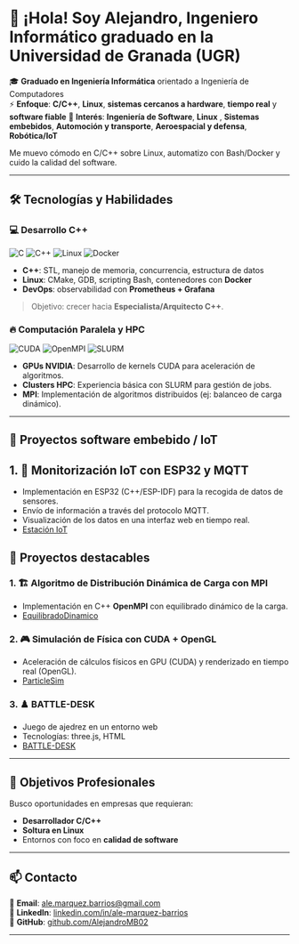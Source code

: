 # 👋 ¡Hola! Soy Alejandro, Ingeniero Informático graduado en la Universidad de Granada (UGR)

🎓 **Graduado en Ingeniería Informática** orientado a Ingeniería de Computadores  
⚡ **Enfoque**: **C/C++**, **Linux**, **sistemas cercanos a hardware**, **tiempo real** y **software fiable**
🏢 **Interés**: **Ingeniería de Software**, **Linux** , **Sistemas embebidos**, **Automoción y transporte**, **Aeroespacial y defensa**, **Robótica/IoT**

Me muevo cómodo en C/C++ sobre Linux, automatizo con Bash/Docker y cuido la calidad del software.

---

## 🛠️ Tecnologías y Habilidades

### 💻 **Desarrollo C++**
![C](https://img.shields.io/badge/C-A8B9CC?style=for-the-badge&logo=c&logoColor=white)
![C++](https://img.shields.io/badge/C%2B%2B-00599C?style=for-the-badge&logo=c%2B%2B&logoColor=white)
![Linux](https://img.shields.io/badge/Linux-FCC624?style=for-the-badge&logo=linux&logoColor=black)
![Docker](https://img.shields.io/badge/Docker-2496ED?style=for-the-badge&logo=docker&logoColor=white)

- **C++**: STL, manejo de memoria, concurrencia, estructura de datos
- **Linux**: CMake, GDB, scripting Bash, contenedores con **Docker**
- **DevOps**: observabilidad con **Prometheus + Grafana**

> Objetivo: crecer hacia **Especialista/Arquitecto C++**.

### 🔥 **Computación Paralela y HPC**
![CUDA](https://img.shields.io/badge/NVIDIA_CUDA-76B900?style=for-the-badge&logo=nvidia&logoColor=white)
![OpenMPI](https://img.shields.io/badge/OpenMPI-000000?style=for-the-badge&logo=openmpi&logoColor=white)
![SLURM](https://img.shields.io/badge/SLURM-0077B5?style=for-the-badge)

- **GPUs NVIDIA**: Desarrollo de kernels CUDA para aceleración de algoritmos.
- **Clusters HPC**: Experiencia básica con SLURM para gestión de jobs.
- **MPI**: Implementación de algoritmos distribuidos (ej: balanceo de carga dinámico).

---

## 🚀 Proyectos software embebido / IoT

## 1. 📡 Monitorización IoT con ESP32 y MQTT
   - Implementación en ESP32 (C++/ESP-IDF) para la recogida de datos de sensores.
   - Envío de información a través del protocolo MQTT.
   - Visualización de los datos en una interfaz web en tiempo real.
   - [Estación IoT](https://github.com/AlejandroMB02/ESP32-MQTT-Control)

## 🚀 Proyectos destacables

### 1. 🏗️ **Algoritmo de Distribución Dinámica de Carga con MPI**
   - Implementación en C++ **OpenMPI** con equilibrado dinámico de la carga.
   - [EquilibradoDinamico](https://github.com/AlejandroMB02/Equilibrado_Dinamico_MPI)

### 2. 🎮 **Simulación de Física con CUDA + OpenGL**
   - Aceleración de cálculos físicos en GPU (CUDA) y renderizado en tiempo real (OpenGL).  
   - [ParticleSim](https://github.com/AlejandroMB02/Physics-simulation-CUDA-OpenGL)

### 3. ♟️ **BATTLE-DESK**
   - Juego de ajedrez en un entorno web
   - Tecnologías: three.js, HTML
   - [BATTLE-DESK](https://github.com/AlejandroMB02/BATTLE-DESK)

---

## 📌 Objetivos Profesionales
Busco oportunidades en empresas que requieran:  
- **Desarrollador C/C++** 
- **Soltura en Linux**
- Entornos con foco en **calidad de software**

---

## 📫 Contacto
📧 **Email**: [ale.marquez.barrios@gmail.com](mailto:tu.email@ejemplo.com)  
💼 **LinkedIn**: [linkedin.com/in/ale-marquez-barrios](https://www.linkedin.com/in/ale-marquez-barrios/)  
🐙 **GitHub**: [github.com/AlejandroMB02](https://github.com/AlejandroMB02)  

---
